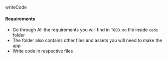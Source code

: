 writeCode

#### Requirements

- Go through All the requirements you will find in `TODO.md` file inside `code` folder
- The folder also contains other files and assets you will need to make the app
- Write code in respective files
